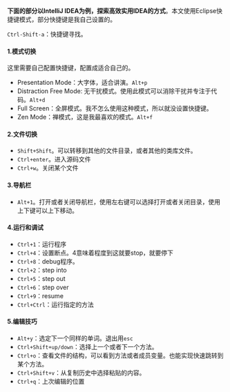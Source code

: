 **下面的部分以IntelliJ IDEA为例，探索高效实用IDEA的方式**。本文使用Eclipse快捷键模式，部分快捷键是我自己设置的。

`Ctrl-Shift-a`：快捷键寻找。

#### 1.模式切换

这里需要自己配置快捷键，配置成适合自己的。

- Presentation Mode：大字体，适合讲演。`Alt+p`
- Distraction Free Mode: 无干扰模式。使用此模式可以消除干扰并专注于代码。`Alt+d`
- Full Screen：全屏模式。我不怎么使用这种模式，所以就没设置快捷键。
- Zen Mode：禅模式，这是我最喜欢的模式。`Alt+f`

#### 2.文件切换

- `Shift+Shift`。可以转移到其他的文件目录，或者其他的类库文件。
- `Ctrl+enter`。进入源码文件
- `Ctrl+w`。关闭某个文件

#### 3.导航栏

- `Alt+1`。打开或者关闭导航栏，使用左右键可以选择打开或者关闭目录，使用上下键可以上下移动。

#### 4.运行和调试

- `Ctrl+1`：运行程序
- `Ctrl+4`：设置断点。4意味着程度到这就要stop，就要停下
- `Ctrl+8`：debug程序。
- `Ctrl+2`：step into
- `Ctrl+5`：step out
- `Ctrl+6`：step over
- `Ctrl+9`：resume
- `Ctrl+Ctrl`：运行指定的方法

#### 5.编辑技巧

- `Alt+y`：选定下一个同样的单词。退出用`esc`
- `Ctrl+Shift+up/down`：选择上一个或者下一个方法。
- `Ctrl+o`：查看文件的结构，可以看到方法或者成员变量。也能实现快速跳转到某个方法。
- `Ctrl+Shift+v`：从复制历史中选择粘贴的内容。
- `Ctrl+q`：上次编辑的位置